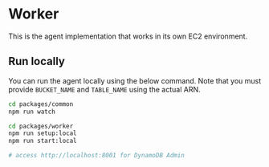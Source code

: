 # Worker

This is the agent implementation that works in its own EC2 environment.

## Run locally

You can run the agent locally using the below command. Note that you must provide `BUCKET_NAME` and `TABLE_NAME` using the actual ARN. 

```sh
cd packages/common
npm run watch
```

```sh
cd packages/worker
npm run setup:local
npm run start:local

# access http://localhost:8001 for DynamoDB Admin
```
